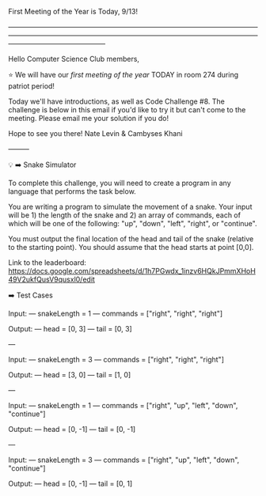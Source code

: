 First Meeting of the Year is Today, 9/13!

——————————————————————————————————————————————————————————————————————————————————————

Hello Computer Science Club members,

⭐️ We will have our _first meeting of the year_ TODAY in room 274 during patriot period!

Today we'll have introductions, as well as Code Challenge #8. The challenge is below in this email if you'd like to try it but can't come to the meeting. Please email me your solution if you do!

Hope to see you there!
Nate Levin & Cambyses Khani

———

💡 ➡️ Snake Simulator

To complete this challenge, you will need to create a program in any language that performs the task below.

You are writing a program to simulate the movement of a snake. Your input will be 1) the length of the snake and 2) an array of commands, each of which will be one of the following:
"up", "down", "left", "right", or "continue".

You must output the final location of the head and tail of the snake (relative to the starting point). You should assume that the head starts at point [0,0].

Link to the leaderboard: https://docs.google.com/spreadsheets/d/1h7PGwdx_1inzv6HQkJPmmXHoH49V2ukfQusV9qusxl0/edit

➡️ Test Cases

Input:
— snakeLength = 1
— commands = ["right", "right", "right"]

Output:
— head = [0, 3]
— tail = [0, 3]

—

Input:
— snakeLength = 3
— commands = ["right", "right", "right"]

Output:
— head = [3, 0]
— tail = [1, 0]

—

Input:
— snakeLength = 1
— commands = ["right", "up", "left", "down", "continue"]

Output:
— head = [0, -1]
— tail = [0, -1]

—

Input:
— snakeLength = 3
— commands = ["right", "up", "left", "down", "continue"]

Output:
— head = [0, -1]
— tail = [0, 1]
